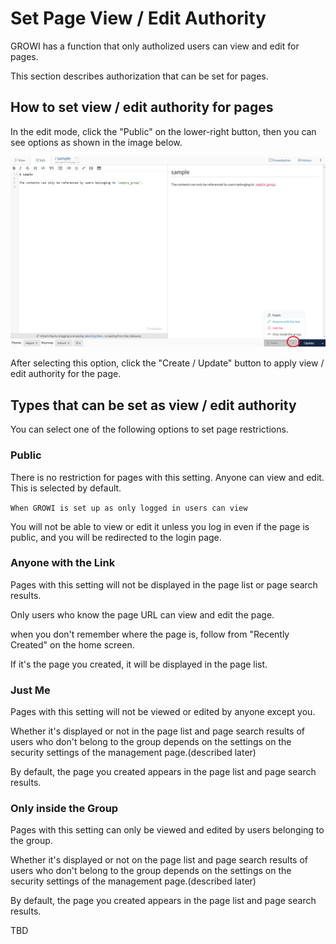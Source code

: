 # Set Page View / Edit Authority

  GROWI has a function that only autholized users can view and edit for pages.

  This section describes authorization that can be set for pages.

## How to set view / edit authority for pages

  In the edit mode,
  click the "Public" on the lower-right button,
  then you can see options as shown in the image below.

  ![authority1](./images/authority1.png)

  After selecting this option,
  click the "Create / Update" button to apply view / edit authority for the page.

## Types that can be set as view / edit authority

  You can select one of the following options to set page restrictions.

### Public

There is no restriction for pages with this setting.
Anyone can view and edit.
This is selected by default.

`When GROWI is set up as only logged in users can view`

You will not be able to view or edit it unless you log in even if the page is public,
and you will be redirected to the login page.

### Anyone with the Link

Pages with this setting will not be displayed in the page list or page search results.

Only users who know the page URL can view and edit the page.

when you don't remember where the page is,
follow from "Recently Created" on the home screen.

If it's the page you created, it will be displayed in the page list.

### Just Me

Pages with this setting will not be viewed or edited by anyone except you.

Whether it's displayed or not in the page list
and page search results of users who don't belong to the group
depends on the settings on the security settings
of the management page.(described later)

By default, the page you created appears in the page list and page search results.

### Only inside the Group

Pages with this setting can only be viewed and edited by users
belonging to the group.

Whether it's displayed or not on the page list
and page search results of users who don't belong to the group
depends on the settings on the security settings
of the management page.(described later)

By default, the page you created appears in the page list and page search results.

TBD
